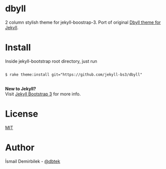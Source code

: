 dbyll
=====

2 column stylish theme for jekyll-boostrap-3. Port of original [Dbyll theme for Jekyll](http://github.com/dbtek/dbyll).

Install
=======

Inside jekyll-bootstrap root directory, just run
<pre>
<code>
$ rake theme:install git="https://github.com/jekyll-bs3/dbyll"
</code>
</pre>

**New to Jekyll?**  
Visit [Jekyll Bootstrap 3](http://github.com/dbtek/jekyll-bootstrap-3/) for more info.
  
License
=======
[MIT](http://opensource.org/licenses/MIT)

Author
======
İsmail Demirbilek - [@dbtek](http://twitter.com/dbtek)
